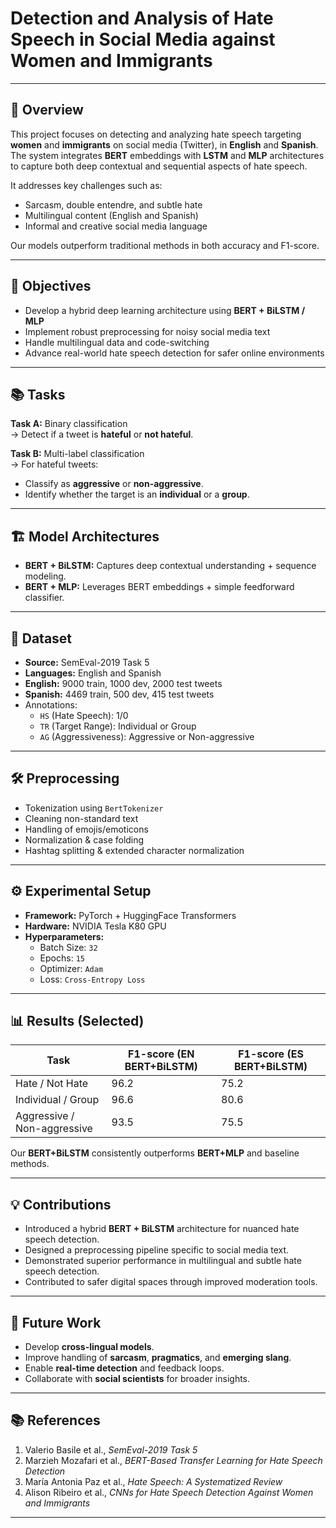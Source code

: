 # Detection and Analysis of Hate Speech in Social Media against Women and Immigrants



---

## 📝 Overview

This project focuses on detecting and analyzing hate speech targeting **women** and **immigrants** on social media (Twitter), in **English** and **Spanish**. The system integrates **BERT** embeddings with **LSTM** and **MLP** architectures to capture both deep contextual and sequential aspects of hate speech.

It addresses key challenges such as:
- Sarcasm, double entendre, and subtle hate
- Multilingual content (English and Spanish)
- Informal and creative social media language

Our models outperform traditional methods in both accuracy and F1-score.

---

## 🎯 Objectives

- Develop a hybrid deep learning architecture using **BERT + BiLSTM / MLP**
- Implement robust preprocessing for noisy social media text
- Handle multilingual data and code-switching
- Advance real-world hate speech detection for safer online environments

---

## 📚 Tasks

**Task A:** Binary classification  
→ Detect if a tweet is **hateful** or **not hateful**.

**Task B:** Multi-label classification  
→ For hateful tweets:
- Classify as **aggressive** or **non-aggressive**.
- Identify whether the target is an **individual** or a **group**.

---

## 🏗️ Model Architectures

- **BERT + BiLSTM:** Captures deep contextual understanding + sequence modeling.
- **BERT + MLP:** Leverages BERT embeddings + simple feedforward classifier.

---

## 📂 Dataset

- **Source:** SemEval-2019 Task 5
- **Languages:** English and Spanish
- **English:** 9000 train, 1000 dev, 2000 test tweets  
- **Spanish:** 4469 train, 500 dev, 415 test tweets  
- Annotations:
  - `HS` (Hate Speech): 1/0
  - `TR` (Target Range): Individual or Group
  - `AG` (Aggressiveness): Aggressive or Non-aggressive

---

## 🛠️ Preprocessing

- Tokenization using `BertTokenizer`
- Cleaning non-standard text
- Handling of emojis/emoticons
- Normalization & case folding
- Hashtag splitting & extended character normalization

---

## ⚙️ Experimental Setup

- **Framework:** PyTorch + HuggingFace Transformers
- **Hardware:** NVIDIA Tesla K80 GPU
- **Hyperparameters:**
  - Batch Size: `32`
  - Epochs: `15`
  - Optimizer: `Adam`
  - Loss: `Cross-Entropy Loss`

---

## 📊 Results (Selected)

| Task                     | F1-score (EN BERT+BiLSTM) | F1-score (ES BERT+BiLSTM) |
|--------------------------|--------------------------|--------------------------|
| Hate / Not Hate          | 96.2                     | 75.2                     |
| Individual / Group       | 96.6                     | 80.6                     |
| Aggressive / Non-aggressive | 93.5                  | 75.5                     |

Our **BERT+BiLSTM** consistently outperforms **BERT+MLP** and baseline methods.

---

## 💡 Contributions

- Introduced a hybrid **BERT + BiLSTM** architecture for nuanced hate speech detection.
- Designed a preprocessing pipeline specific to social media text.
- Demonstrated superior performance in multilingual and subtle hate speech detection.
- Contributed to safer digital spaces through improved moderation tools.

---

## 🚀 Future Work

- Develop **cross-lingual models**.
- Improve handling of **sarcasm**, **pragmatics**, and **emerging slang**.
- Enable **real-time detection** and feedback loops.
- Collaborate with **social scientists** for broader insights.

---

## 📚 References

1. Valerio Basile et al., *SemEval-2019 Task 5*
2. Marzieh Mozafari et al., *BERT-Based Transfer Learning for Hate Speech Detection*
3. María Antonia Paz et al., *Hate Speech: A Systematized Review*
4. Alison Ribeiro et al., *CNNs for Hate Speech Detection Against Women and Immigrants*

---

